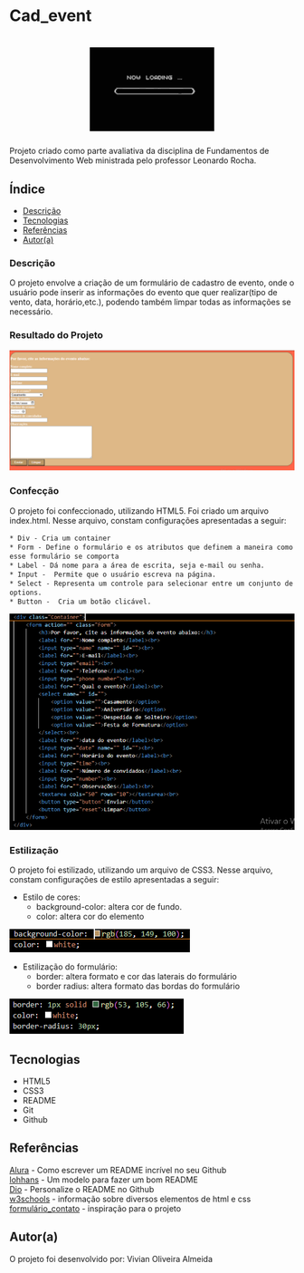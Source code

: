 # Cad_event

<h1 align="center"><img src="img/loading.gif"></h1>

Projeto criado como parte avaliativa da disciplina de Fundamentos de Desenvolvimento Web ministrada pelo professor Leonardo Rocha.

## Índice

* [Descrição](#descrição)
* [Tecnologias](#tecnologias)
* [Referências](#referências)
* [Autor(a)](#autora)

### Descrição

O projeto envolve a criação de um formulário de cadastro de evento, onde o usuário pode inserir as informações do evento que quer realizar(tipo de vento, data, horário,etc.), podendo também limpar todas as informações se necessário.

### Resultado do Projeto

![Resultado final do projeto](img/Pag.PNG)

### Confecção

O projeto foi confeccionado, utilizando HTML5. Foi criado um arquivo index.html. Nesse arquivo, constam configurações apresentadas a seguir:

    * Div - Cria um container
    * Form - Define o formulário e os atributos que definem a maneira como esse formulário se comporta
    * Label - Dá nome para a área de escrita, seja e-mail ou senha.
    * Input -  Permite que o usuário escreva na página.
    * Select - Representa um controle para selecionar entre um conjunto de options.
    * Button -  Cria um botão clicável.

![construção do projeto](img/Estrutura.PNG)

### Estilização

O projeto foi estilizado, utilizando um arquivo de CSS3. Nesse arquivo, constam configurações de estilo apresentadas a seguir:

* Estilo de cores:
    * background-color: altera cor de fundo.
    * color: altera cor do elemento

![Imagem demonstrando uso do elemento citado](img/Colors.PNG)

* Estilização do formulário:
    * border: altera formato e cor das laterais do formulário
    * border radius: altera formato das bordas do formulário

![Estilização do Formulário](img/Form.PNG)

## Tecnologias

* HTML5
* CSS3
* README
* Git
* Github

## Referências

[Alura](https://www.alura.com.br/artigos/escrever-bom-readme) - Como escrever um README incrível no seu Github<br>
[lohhans](https://gist.github.com/lohhans/f8da0b147550df3f96914d3797e9fb89) - Um modelo para fazer um bom README<br>
[Dio](https://www.dio.me/articles/personalize-o-readme-no-github) - Personalize o README no Github<br>
[w3schools](https://www.w3schools.com) - informação sobre diversos elementos de html e css<br>
[formulário_contato](https://github.com/VivianOAlmeida/form_contato) - inspiração para o projeto

## Autor(a)

O projeto foi desenvolvido por:
 Vivian Oliveira Almeida